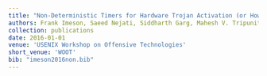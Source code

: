 ```yaml
---
title: "Non-Deterministic Timers for Hardware Trojan Activation (or How a Little Randomness Can Go the Wrong Way)"
authors: Frank Imeson, Saeed Nejati, Siddharth Garg, Mahesh V. Tripunitara
collection: publications
date: 2016-01-01
venue: 'USENIX Workshop on Offensive Technologies'
short_venue: 'WOOT'
bib: "imeson2016non.bib"
---
```




